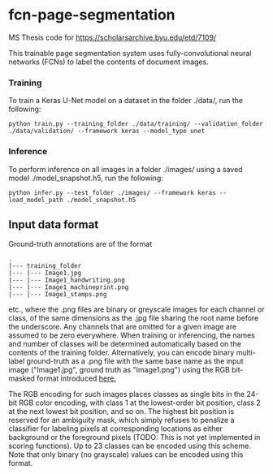 # fcn-page-segmentation

MS Thesis code for https://scholarsarchive.byu.edu/etd/7109/

This trainable page segmentation system uses fully-convolutional neural networks (FCNs) to label the contents of document images.

### Training
To train a Keras U-Net model on a dataset in the folder ./data/, run the following:
```
python train.py --training_folder ./data/training/ --validation_folder ./data/validation/ --framework keras --model_type unet
```

### Inference
To perform inference on all images in a folder ./images/ using a saved model ./model_snapshot.h5, run the following:
```
python infer.py --test_folder ./images/ --framework keras --load_model_path ./model_snapshot.h5
```

## Input data format
Ground-truth annotations are of the format 
```
.
|--- training_folder
|--- |--- Image1.jpg
|--- |--- Image1_handwriting.png
|--- |--- Image1_machineprint.png
|--- |--- Image1_stamps.png
```
etc., where the .png files are binary or greyscale images for each channel or class, of the same dimensions as the .jpg file sharing the root name before the underscore. Any channels that are omitted for a given image are assumed to be zero everywhere.
When training or inferencing, the names and number of classes will be determined automatically based on the contents of the training folder.
Alternatively, you can encode binary multi-label ground-truth as a .png file with the same base name as the input image ("Image1.jpg", ground truth as "Image1.png") using the RGB bit-masked format introduced 
[here.](https://diuf.unifr.ch/main/hisdoc/icdar2017-hisdoc-layout-comp)

The RGB encoding for such images places classes as single bits in the 24-bit RGB color encoding, with class 1 at the lowest-order bit position, class 2 at the next lowest bit position, and so on.
The highest bit position is reserved for an ambiguity mask, which simply refuses to penalize a classifier for labeling pixels at corresponding locations as either background or the foreground pixels (TODO: This is not yet implemented in scoring functions).
Up to 23 classes can be encoded using this scheme. Note that only binary (no grayscale) values can be encoded using this format.
